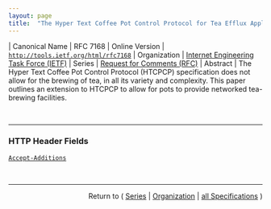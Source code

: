 ```yaml
---
layout: page
title:  "The Hyper Text Coffee Pot Control Protocol for Tea Efflux Appliances (HTCPCP-TEA)"
---
```


| Canonical Name | RFC 7168
| Online Version | [`http://tools.ietf.org/html/rfc7168`](http://tools.ietf.org/html/rfc7168)
| Organization | [Internet Engineering Task Force (IETF)](..)
| Series | [Request for Comments (RFC)](.)
| Abstract | The Hyper Text Coffee Pot Control Protocol (HTCPCP) specification does not allow for the brewing of tea, in all its variety and complexity. This paper outlines an extension to HTCPCP to allow for pots to provide networked tea-brewing facilities.

<br/>
<hr/>

### HTTP Header Fields

[`Accept-Additions`](/concepts/http-header/Accept-Additions "The Hyper Text Coffee Pot Control Protocol (HTCPCP) specification does not allow for the brewing of tea, in all its variety and complexity. This paper outlines an extension to HTCPCP to allow for pots to provide networked tea-brewing facilities.")



<br/>
<hr/>

<p style="text-align: right">Return to ( <a href="./">Series</a> | <a href="../">Organization</a> | <a href="../../">all Specifications</a> )</p>